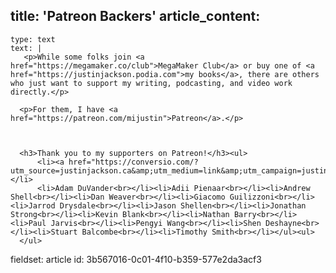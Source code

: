 title: 'Patreon Backers'
article_content:
  -
    type: text
    text: |
       <p>While some folks join <a href="https://megamaker.co/club">MegaMaker Club</a> or buy one of <a href="https://justinjackson.podia.com">my books</a>, there are others who just want to support my writing, podcasting, and video work directly.</p>
      
      <p>For them, I have <a href="https://patreon.com/mijustin">Patreon</a>.</p>
      
      
      
      <h3>Thank you to my supporters on Patreon!</h3><ul>
          <li><a href="https://conversio.com/?utm_source=justinjackson.ca&amp;utm_medium=link&amp;utm_campaign=justinpatreon">Conversio</a></li>
          <li>Adam DuVander<br></li><li>Adii Pienaar<br></li><li>Andrew Shell<br></li><li>Dan Weaver<br></li><li>Giacomo Guilizzoni<br></li><li>Jarrod Drysdale<br></li><li>Jason Shellen<br></li><li>Jonathan Strong<br></li><li>Kevin Blank<br></li><li>Nathan Barry<br></li><li>Paul Jarvis<br></li><li>Pengyi Wang<br></li><li>Shen Deshayne<br></li><li>Stuart Balcombe<br></li><li>Timothy Smith<br></li></ul><ul>
      </ul>
fieldset: article
id: 3b567016-0c01-4f10-b359-577e2da3acf3
